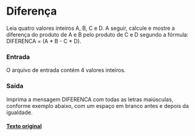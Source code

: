 # Diferença

Leia quatro valores inteiros A, B, C e D. A seguir, calcule e mostre a diferença do produto de A e B pelo produto de C e D segundo a fórmula: DIFERENCA = (A * B - C * D).

### Entrada
O arquivo de entrada contém 4 valores inteiros.

### Saída
Imprima a mensagem DIFERENCA com todas as letras maiúsculas, conforme exemplo abaixo, com um espaço em branco antes e depois da igualdade.

#### [Texto original](https://www.urionlinejudge.com.br/judge/pt/problems/view/1007)
